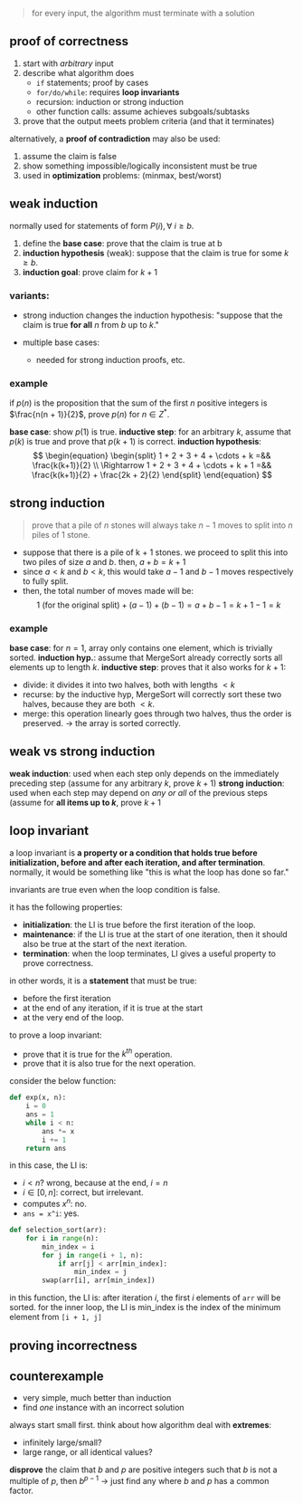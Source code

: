 > for every input, the algorithm must terminate with a solution

## proof of correctness
1. start with *arbitrary* input
2. describe what algorithm does
	- `if` statements; proof by cases
	- `for/do/while`: requires **loop invariants**
	- recursion: induction or strong induction
	- other function calls: assume achieves subgoals/subtasks
3. prove that the output meets problem criteria (and that it terminates)

alternatively, a **proof of contradiction** may also be used:
1. assume the claim is false
2. show something impossible/logically inconsistent must be true
3. used in **optimization** problems: (minmax, best/worst)

## weak induction
normally used for statements of form $P(i), \forall\  i \geq b$. 
1. define the **base case**: prove that the claim is true at b
2. **induction hypothesis** (weak): suppose that the claim is true for some $k\geq b$.
3. **induction goal**: prove claim for $k + 1$ 

### variants:
- strong induction changes the induction hypothesis: "suppose that the claim is true **for all** $n$ from $b$ up to $k$."

- multiple base cases:
	- needed for strong induction proofs, etc.
### example
if $p(n)$ is the proposition that the sum of the first $n$ positive integers is $\frac{n(n + 1)}{2}$, prove $p(n)$ for $n \in Z^{*}$. 

**base case**: show $p(1)$ is true.
**inductive step**: for an arbitrary $k$, assume that $p(k)$ is true and prove that $p(k + 1)$ is correct.
**induction hypothesis**: 
$$
\begin{equation}
\begin{split}
1 + 2 + 3 + 4 + \cdots + k =&& \frac{k(k+1)}{2} \\
\Rightarrow 1 + 2 + 3 + 4 + \cdots + k + 1 =&&  \frac{k(k+1)}{2} + \frac{2k + 2}{2}
\end{split}
\end{equation}
$$
## strong induction

> prove that a pile of $n$ stones will always take $n-1$ moves to split into $n$ piles of $1$ stone.

- suppose that there is a pile of k + 1 stones. we proceed to split this into two piles of size $a$ and $b$. then, $a + b = k + 1$
- since $a < k$ and $b < k$, this would take $a - 1$ and $b - 1$ moves respectively to fully split.
- then, the total number of moves made will be:
$$1 \text{ (for the original split)} + (a - 1) + (b - 1) = a + b - 1 = k + 1 - 1 = k$$
### example
**base case**: for $n = 1$, array only contains one element, which is trivially sorted.
**induction hyp.**: assume that MergeSort already correctly sorts all elements up to length $k$.
**inductive step**: proves that it also works for $k + 1$:
- divide: it divides it into two halves, both with lengths $< k$
- recurse: by the inductive hyp, MergeSort will correctly sort these two halves, because they are both $< k$.
- merge: this operation linearly goes through two halves, thus the order is preserved.
$\rightarrow$ the array is sorted correctly.
## weak vs strong induction
**weak induction**: used when each step only depends on the immediately preceding step (assume for any arbitrary $k$, prove $k + 1$)
**strong induction**: used when each step may depend on *any or all* of the previous steps (assume for **all items up to $k$**, prove $k + 1$

## loop invariant
a loop invariant is **a property or a condition that holds true before initialization, before and after each iteration, and after termination**. normally, it would be something like "this is what the loop has done so far."

invariants are true even when the loop condition is false.

it has the following properties: 
- **initialization**: the LI is true before the first iteration of the loop. 
- **maintenance**: if the LI is true at the start of one iteration, then it should also be true at the start of the next iteration.
- **termination**: when the loop terminates, LI gives a useful property to prove correctness.

in other words, it is a **statement** that must be true:
- before the first iteration
- at the end of any iteration, if it is true at the start
- at the very end of the loop.

to prove a loop invariant:
- prove that it is true for the $k^{th}$ operation.
- prove that it is also true for the next operation.

consider the below function:

```python
def exp(x, n):
	i = 0
	ans = 1
	while i < n:
		ans *= x
		i += 1
	return ans
```

in this case, the LI is:
- $i < n$? wrong, because at the end, $i = n$
- $i \in [0, n]$: correct, but irrelevant.
- computes $x^{n}$: no.
- `ans = x^i`: yes.

```python
def selection_sort(arr):
	for i in range(n):
		min_index = i
		for j in range(i + 1, n):
			if arr[j] < arr[min_index]:
				min_index = j
		swap(arr[i], arr[min_index])
```

in this function, the LI is: after iteration $i$, the first $i$ elements of `arr` will be sorted. for the inner loop, the LI is min_index is the index of the minimum element from `[i + 1, j]`

## proving incorrectness
## counterexample
- very simple, much better than induction
- find *one* instance with an incorrect solution

always start small first. think about how algorithm deal with **extremes**: 
- infinitely large/small?
- large range, or all identical values?

**disprove** the claim that $b$ and $p$ are positive integers such that $b$ is not a multiple of $p$, then $b^{p-1}$ $\to$ just find any where $b$ and $p$ has a common factor.